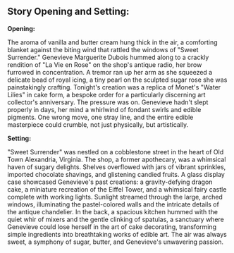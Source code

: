 ## Story Opening and Setting:

**Opening:**

The aroma of vanilla and butter cream hung thick in the air, a comforting blanket against the biting wind that rattled the windows of "Sweet Surrender." Genevieve Marguerite Dubois hummed along to a crackly rendition of "La Vie en Rose" on the shop's antique radio, her brow furrowed in concentration. A tremor ran up her arm as she squeezed a delicate bead of royal icing, a tiny pearl on the sculpted sugar rose she was painstakingly crafting. Tonight's creation was a replica of Monet's "Water Lilies" in cake form, a bespoke order for a particularly discerning art collector's anniversary. The pressure was on. Genevieve hadn't slept properly in days, her mind a whirlwind of fondant swirls and edible pigments. One wrong move, one stray line, and the entire edible masterpiece could crumble, not just physically, but artistically. 

**Setting:**

"Sweet Surrender" was nestled on a cobblestone street in the heart of Old Town Alexandria, Virginia. The shop, a former apothecary, was a whimsical haven of sugary delights. Shelves overflowed with jars of vibrant sprinkles, imported chocolate shavings, and glistening candied fruits. A glass display case showcased Genevieve's past creations: a gravity-defying dragon cake, a miniature recreation of the Eiffel Tower, and a whimsical fairy castle complete with working lights. Sunlight streamed through the large, arched windows, illuminating the pastel-colored walls and the intricate details of the antique chandelier. In the back, a spacious kitchen hummed with the quiet whir of mixers and the gentle clinking of spatulas, a sanctuary where Genevieve could lose herself in the art of cake decorating, transforming simple ingredients into breathtaking works of edible art. The air was always sweet, a symphony of sugar, butter, and Genevieve's unwavering passion.
